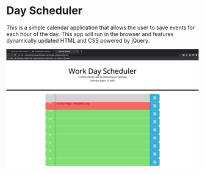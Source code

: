 # Day Scheduler

This is a simple calendar application that allows the user to save events for each hour of the day. This app will run in the browser and features dynamically updated HTML and CSS powered by jQuery.

![Day Scheduler](screen-shot_1.png)